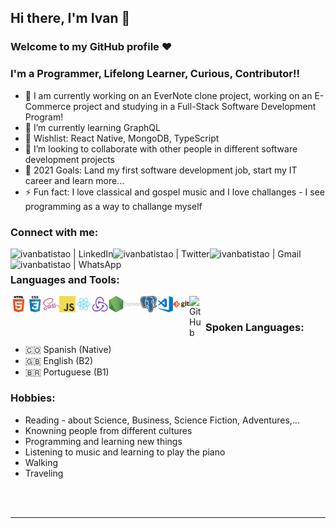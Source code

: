 ## Hi there, I'm Ivan 👋

### Welcome to my GitHub profile ❤️

### I'm a Programmer, Lifelong Learner, Curious, Contributor!!

- 🔭 I am currently working on an EverNote clone project, working on an E-Commerce project and studying in a Full-Stack Software Development Program!
- 🌱 I’m currently learning GraphQL
- 💌 Wishlist: React Native, MongoDB, TypeScript
- 👯 I’m looking to collaborate with other people in different software development projects
- 🥅 2021 Goals: Land my first software development job, start my IT career and learn more...
- ⚡ Fun fact: I love classical and gospel music and I love challanges - I see programming as a way to challange myself

### Connect with me:

[<img align="left" alt="ivanbatistao | LinkedIn" src="https://img.shields.io/badge/LinkedIn-0077B5?style=for-the-badge&logo=linkedin&logoColor=white" />](https://www.linkedin.com/in/ivanbatistao/)
[<img align="left" alt="ivanbatistao | Twitter" src="https://img.shields.io/badge/Twitter-1DA1F2?style=for-the-badge&logo=twitter&logoColor=white" />](https://twitter.com/ivanbatistao)
[<img align="left" alt="ivanbatistao | Gmail" src="https://img.shields.io/badge/Gmail-D14836?style=for-the-badge&logo=gmail&logoColor=white" />](mailto:batistaochoaivan@gmail.com)
[<img align="left" alt="ivanbatistao | WhatsApp" src="https://img.shields.io/badge/WhatsApp-25D366?style=for-the-badge&logo=whatsapp&logoColor=white" />](https://api.whatsapp.com/send?phone=573012225765&text=Hi!%20I%27m%20%3Cyour%20name%3E%20%F0%9F%91%8B.%20I%27m%20writing%20to%20you%20because...)

<br />

### Languages and Tools:

[<img align="left" alt="HTML5" width="26px" src="https://raw.githubusercontent.com/github/explore/80688e429a7d4ef2fca1e82350fe8e3517d3494d/topics/html/html.png" />](#)
[<img align="left" alt="CSS3" width="26px" src="https://raw.githubusercontent.com/github/explore/80688e429a7d4ef2fca1e82350fe8e3517d3494d/topics/css/css.png" />](#)
[<img align="left" alt="Sass" width="26px" src="https://raw.githubusercontent.com/github/explore/80688e429a7d4ef2fca1e82350fe8e3517d3494d/topics/sass/sass.png" />](#)
[<img align="left" alt="JavaScript" width="26px" src="https://raw.githubusercontent.com/github/explore/80688e429a7d4ef2fca1e82350fe8e3517d3494d/topics/javascript/javascript.png" />](#)
[<img align="left" alt="React" width="26px" src="https://raw.githubusercontent.com/github/explore/80688e429a7d4ef2fca1e82350fe8e3517d3494d/topics/react/react.png" />](#)
[<img align="left" alt="Redux" width="26px" src="https://raw.githubusercontent.com/github/explore/80688e429a7d4ef2fca1e82350fe8e3517d3494d/topics/redux/redux.png" />](#)
[<img align="left" alt="Node.js" width="26px" src="https://raw.githubusercontent.com/github/explore/80688e429a7d4ef2fca1e82350fe8e3517d3494d/topics/nodejs/nodejs.png" />](#)
[<img align="left" alt="Express.js" width="26px" src="https://raw.githubusercontent.com/github/explore/80688e429a7d4ef2fca1e82350fe8e3517d3494d/topics/express/express.png" />](#)
[<img align="left" alt="PostgreSQL" width="26px" src="https://raw.githubusercontent.com/github/explore/80688e429a7d4ef2fca1e82350fe8e3517d3494d/topics/postgresql/postgresql.png" />](#)
[<img align="left" alt="Visual Studio Code" width="26px" src="https://raw.githubusercontent.com/github/explore/80688e429a7d4ef2fca1e82350fe8e3517d3494d/topics/visual-studio-code/visual-studio-code.png" />](#)
[<img align="left" alt="Git" width="26px" src="https://raw.githubusercontent.com/github/explore/80688e429a7d4ef2fca1e82350fe8e3517d3494d/topics/git/git.png" />](#)
[<img align="left" alt="GitHub" width="26px" src="https://raw.githubusercontent.com/gilbarbara/logos/master/logos/github-icon.svg" />](#)

<br />

### Spoken Languages:
- 🇨🇴 Spanish (Native)
- 🇬🇧 English (B2) 
- 🇧🇷 Portuguese (B1) 

### Hobbies:
- Reading - about Science, Business, Science Fiction, Adventures,...
- Knowning people from different cultures
- Programming and learning new things
- Listening to music and learning to play the piano
- Walking
- Traveling

<br />
<br />

---

